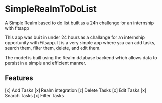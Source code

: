 # SimpleRealmToDoList
A Simple Realm based to do list built as a 24h challenge for an internship with fitsapp

This app was built in under 24 hours as a challange for an internship opportunity with Fitsapp. It is a very simple app where you can add tasks, search them, filter them, delete, and edit them.

The model is built using the Realm database backend which allows data to persist in a simple and efficient manner. 

## Features
[x] Add Tasks
[x] Realm integration
[x] Delete Tasks
[x] Edit Tasks
[x] Search Tasks
[x] Filter Tasks

